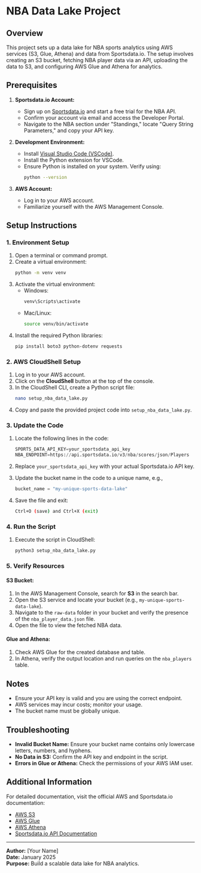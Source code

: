 # NBA Data Lake Project

## Overview
This project sets up a data lake for NBA sports analytics using AWS services (S3, Glue, Athena) and data from Sportsdata.io. The setup involves creating an S3 bucket, fetching NBA player data via an API, uploading the data to S3, and configuring AWS Glue and Athena for analytics.

## Prerequisites
1. **Sportsdata.io Account:**
   - Sign up on [Sportsdata.io](https://sportsdata.io) and start a free trial for the NBA API.
   - Confirm your account via email and access the Developer Portal.
   - Navigate to the NBA section under "Standings," locate "Query String Parameters," and copy your API key.
 
2. **Development Environment:**
   - Install [Visual Studio Code (VSCode)](https://code.visualstudio.com/).
   - Install the Python extension for VSCode.
   - Ensure Python is installed on your system. Verify using:
     ```bash
     python --version
     ```

3. **AWS Account:**
   - Log in to your AWS account.
   - Familiarize yourself with the AWS Management Console.

## Setup Instructions

### 1. Environment Setup
1. Open a terminal or command prompt.
2. Create a virtual environment:
   ```bash
   python -m venv venv
   ```
3. Activate the virtual environment:
   - Windows:
     ```bash
     venv\Scripts\activate
     ```
   - Mac/Linux:
     ```bash
     source venv/bin/activate
     ```
4. Install the required Python libraries:
   ```bash
   pip install boto3 python-dotenv requests
   ```

### 2. AWS CloudShell Setup
1. Log in to your AWS account.
2. Click on the **CloudShell** button at the top of the console.
3. In the CloudShell CLI, create a Python script file:
   ```bash
   nano setup_nba_data_lake.py
   ```
4. Copy and paste the provided project code into `setup_nba_data_lake.py`.

### 3. Update the Code
1. Locate the following lines in the code:
   ```python
   SPORTS_DATA_API_KEY=your_sportsdata_api_key
   NBA_ENDPOINT=https://api.sportsdata.io/v3/nba/scores/json/Players
   ```
2. Replace `your_sportsdata_api_key` with your actual Sportsdata.io API key.
3. Update the bucket name in the code to a unique name, e.g.,
   ```python
   bucket_name = "my-unique-sports-data-lake"
   ```

4. Save the file and exit:
   ```bash
   Ctrl+O (save) and Ctrl+X (exit)
   ```

### 4. Run the Script
1. Execute the script in CloudShell:
   ```bash
   python3 setup_nba_data_lake.py
   ```

### 5. Verify Resources
#### S3 Bucket:
1. In the AWS Management Console, search for **S3** in the search bar.
2. Open the S3 service and locate your bucket (e.g., `my-unique-sports-data-lake`).
3. Navigate to the `raw-data` folder in your bucket and verify the presence of the `nba_player_data.json` file.
4. Open the file to view the fetched NBA data.

#### Glue and Athena:
1. Check AWS Glue for the created database and table.
2. In Athena, verify the output location and run queries on the `nba_players` table.

## Notes
- Ensure your API key is valid and you are using the correct endpoint.
- AWS services may incur costs; monitor your usage.
- The bucket name must be globally unique.

## Troubleshooting
- **Invalid Bucket Name:** Ensure your bucket name contains only lowercase letters, numbers, and hyphens.
- **No Data in S3:** Confirm the API key and endpoint in the script.
- **Errors in Glue or Athena:** Check the permissions of your AWS IAM user.

## Additional Information
For detailed documentation, visit the official AWS and Sportsdata.io documentation:
- [AWS S3](https://docs.aws.amazon.com/s3/)
- [AWS Glue](https://docs.aws.amazon.com/glue/)
- [AWS Athena](https://docs.aws.amazon.com/athena/)
- [Sportsdata.io API Documentation](https://sportsdata.io/developers)

---

**Author:** [Your Name]  
**Date:** January 2025  
**Purpose:** Build a scalable data lake for NBA analytics.

